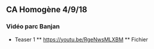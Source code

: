 ## CA Homogène 4/9/18

### Vidéo parc Banjan

* Teaser 1
** https://youtu.be/RgeNwsMLXBM
** Fichier
